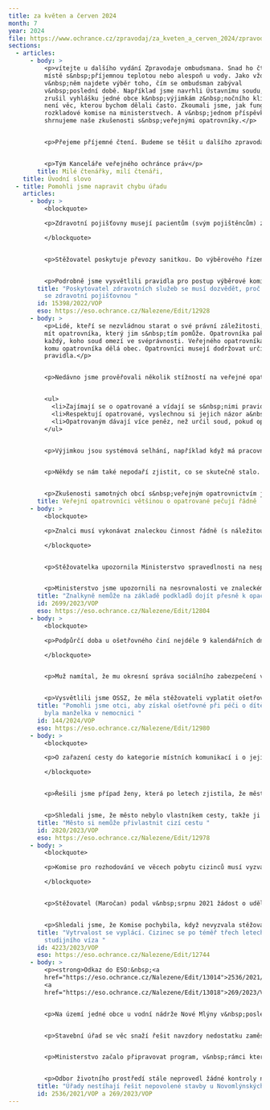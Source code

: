 ```yaml
---
title: za květen a červen 2024
month: 7
year: 2024
file: https://www.ochrance.cz/zpravodaj/za_kveten_a_cerven_2024/zpravodaj_kveten_a_cerven_2024.pdf
sections:
  - articles:
      - body: >
          <p>vítejte u dalšího vydání Zpravodaje ombudsmana. Snad ho čtete na
          místě s&nbsp;příjemnou teplotou nebo alespoň u vody. Jako vždy
          v&nbsp;něm najdete výběr toho, čím se ombudsman zabýval
          v&nbsp;poslední době. Například jsme navrhli Ústavnímu soudu, aby
          zrušil vyhlášku jedné obce k&nbsp;výjimkám z&nbsp;nočního klidu. To
          není věc, kterou bychom dělali často. Zkoumali jsme, jak fungují
          rozkladové komise na ministerstvech. A v&nbsp;jednom příspěvku
          shrnujeme naše zkušenosti s&nbsp;veřejnými opatrovníky.</p>


          <p>Přejeme příjemné čtení. Budeme se těšit u dalšího zpravodaje za dva měsíce.</p>


          <p>Tým Kanceláře veřejného ochránce práv</p>
        title: Milé čtenářky, milí čtenáři,
    title: Úvodní slovo
  - title: Pomohli jsme napravit chybu úřadu
    articles:
      - body: >
          <blockquote>

          <p>Zdravotní pojišťovny musejí pacientům (svým pojištěncům) zajistit zdravotní služby hrazené z&nbsp;veřejného zdravotního pojištění. Proto uzavírají smlouvy s&nbsp;poskytovateli těchto služeb. Uzavření smlouvy musí doporučit komise ve výběrovém řízení, které pořádá krajský úřad. Pokud uchazeč neuspěje, musí mu krajský úřad sdělit důvod, aby se příště mohl lépe připravit, nebo upustil od marné snahy.</p>

          </blockquote>


          <p>Stěžovatel poskytuje převozy sanitkou. Do výběrového řízení se přihlásil již několikrát. Nikdy neuspěl a krajský úřad mu nesdělil důvod.</p>


          <p>Podrobně jsme vysvětlili pravidla pro postup výběrové komise i krajského úřadu jako pořadatele výběrového řízení. Krajský úřad nám slíbil, že příště uchazečům alespoň stručně vysvětlí, proč komise nedoporučila uzavření smlouvy.</p>
        title: "Poskytovatel zdravotních služeb se musí dozvědět, proč nezíská smlouvu
          se zdravotní pojišťovnou "
        id: 15398/2022/VOP
        eso: https://eso.ochrance.cz/Nalezene/Edit/12928
      - body: >
          <p>Lidé, kteří se nezvládnou starat o své právní záležitosti, mohou
          mít opatrovníka, který jim s&nbsp;tím pomůže. Opatrovníka pak dostane
          každý, koho soud omezí ve svéprávnosti. Veřejného opatrovníka má ten,
          komu opatrovníka dělá obec. Opatrovníci musejí dodržovat určitá
          pravidla.</p>


          <p>Nedávno jsme prověřovali několik stížností na veřejné opatrovníky. Zjistili jsme, že většinou jednají správně:</p>


          <ul>
          	<li>Zajímají se o opatrované a vídají se s&nbsp;nimi pravidelně podle potřeb opatrovaných a&nbsp;možností opatrovníka. (<a href="https://eso.ochrance.cz/Nalezene/Edit/12968">5294/2023/VOP</a>, <a href="https://eso.ochrance.cz/Nalezene/Edit/12970">5682/2023/VOP</a>)</li>
          	<li>Respektují opatrované, vyslechnou si jejich názor a&nbsp;řeknou jim vše, co potřebují. (<a href="https://eso.ochrance.cz/Nalezene/Edit/12966">5198/2023/VOP</a>)</li>
          	<li>Opatrovaným dávají více peněz, než určil soud, pokud opatrovaní mají dost peněz a&nbsp;neublíží si nakládáním s&nbsp;vyšší částkou. (<a href="https://eso.ochrance.cz/Nalezene/Edit/12968">5294/2023/VOP</a>, <a href="https://eso.ochrance.cz/Nalezene/Edit/12970">5682/2023/VOP</a>)</li>
          </ul>


          <p>Výjimkou jsou systémová selhání, například když má pracovník obce na starost tolik opatrovaných (někdy i vyšší desítky), že nemůže řádně pečovat o všechny.</p>


          <p>Někdy se nám také nepodaří zjistit, co se skutečně stalo. Například když si opatrovaný stěžoval, že byl opatrovník arogantní (<a href="https://eso.ochrance.cz/Nalezene/Edit/12982">4834/2023/VOP</a>) nebo se mu vkrádá do bytu a ničí jeho zařízení (<a href="https://eso.ochrance.cz/Nalezene/Edit/12966">5198/2023/VOP</a>).</p>


          <p>Zkušenosti samotných obcí s&nbsp;veřejným opatrovnictvím jsme zjišťovali již v&nbsp;roce 2021 (<a href="https://www.ochrance.cz/uploads-import/ESO/54_2020_OZP_v%C3%BDzkum.docx.pdf">OZP/54/2020</a>).</p>
        title: Veřejní opatrovníci většinou o opatrované pečují řádně
      - body: >
          <blockquote>

          <p>Znalci musí vykonávat znaleckou činnost řádně (s náležitou odbornou péčí). Za svou práci se zodpovídají i po ukončení znalecké činnosti.</p>

          </blockquote>


          <p>Stěžovatelka upozornila Ministerstvo spravedlnosti na nesprávný postup soudní znalkyně. Ta měla popsat následky pracovního úrazu stěžovatelky. Podle znalkyně stěžovatelka mohla vykonávat své původní povolání. Její závěr vycházel také ze dvou lékařských posudků, které ale tvrdily přesný opak. Ministerstvo nejprve nijak nereagovalo. Po delší době podnět stěžovatelky odložilo s&nbsp;tím, že znalecký posudek byl v&nbsp;pořádku.</p>


          <p>Ministerstvo jsme upozornili na nesrovnalosti ve znaleckém posudku. To znovu prověřilo podnět stěžovatelky a vyslechlo znalkyni, která již ukončila znaleckou činnost. Ministerstvo jí nakonec uložilo pokutu, protože vydala znalecký posudek, jehož závěr byl ovlivněn ověřitelně zcela nepravdivým tvrzením. Na něm navíc znalkyně trvala i s&nbsp;odstupem času.</p>
        title: "Znalkyně nemůže na základě podkladů dojít přesně k opačnému závěru "
        id: 2699/2023/VOP
        eso: https://eso.ochrance.cz/Nalezene/Edit/12804
      - body: >
          <blockquote>

          <p>Podpůrčí doba u ošetřovného činí nejdéle 9 kalendářních dnů. Pokud potřeba péče bezprostředně navazuje na předchozí potřebu péče o stejného člověka nebo se s ní překrývá, považuje se za pokračování předchozí potřeby péče.</p>

          </blockquote>


          <p>Muž namítal, že mu okresní správa sociálního zabezpečení vyplatila nízké ošetřovné za dobu, kdy pečoval o svého malého syna, protože jeho matka byla v nemocnici. O syna se staral nejprve 6 dní, pak odpracoval celý jeden den, a následně se o něj staral dalších 9 dní. Na každé období mu ošetřující lékař vystavil samostatné rozhodnutí o potřebě péče. OSSZ stěžovateli vyplatila ošetřovné za celých 6 dní prvního období, za jeden odpracovaný den a za 2 dny ve druhém období (celkem 9 dní). Péči v&nbsp;obou obdobích totiž považovala za jeden celek.</p>


          <p>Vysvětlili jsme OSSZ, že měla stěžovateli vyplatit ošetřovné také za celé druhé období. Druhá potřeba péče nenavazovala na tu předchozí, protože stěžovatel mezi oběma obdobími odpracoval celou pracovní směnu. OSSZ k tomu měla údaj z jeho&nbsp;pracovní docházky. Po našem upozornění nadřízený úřad zrušil rozhodnutí OSSZ, která pak stěžovateli přiznala ošetřovné v požadovaném rozsahu.</p>
        title: "Pomohli jsme otci, aby získal ošetřovné při péči o dítě za dobu, kdy
          byla manželka v nemocnici "
        id: 144/2024/VOP
        eso: https://eso.ochrance.cz/Nalezene/Edit/12980
      - body: >
          <blockquote>

          <p>O zařazení cesty do kategorie místních komunikací i o jejím vyřazení rozhoduje obecní úřad (<a href="https://www.e-sbirka.cz/sb/1997/13/2024-07-01#par_40-odst_5-pism_a">&sect; 40 odst. 5 písm. a)</a> zákona č. 13/1997 Sb). Pouze cesty, které jsou ve vlastnictví obce, se mohou stát místní komunikací (<a href="https://www.e-sbirka.cz/sb/1997/13/2024-07-01#par_9-odst_1">&sect; 9 odst. 1</a> zákona č. 13/1997 Sb.)</p>

          </blockquote>


          <p>Řešili jsme případ ženy, která po letech zjistila, že městský úřad zařadil mezi místní komunikace nezpevněnou cestu vedoucí po jejím pozemku. Úřad ji o tom neinformoval. Město později provedlo stavební úpravy povrchu cesty. Majitelka požádala městský úřad o vyřazení cesty z&nbsp;kategorie místních komunikací, protože nebyla ve vlastnictví obce.&nbsp; Městský úřad žádost zamítl. Stěžovatelce pak nepomohl ani krajský úřad.</p>


          <p>Shledali jsme, že město nebylo vlastníkem cesty, takže ji městský úřad musí vyřadit z&nbsp;kategorie místních komunikací. Ministerstvo dopravy s&nbsp;námi souhlasilo a zrušilo vydaná rozhodnutí. Městský úřad se bude muset případem znovu zabývat.</p>
        title: "Město si nemůže přivlastnit cizí cestu "
        id: 2820/2023/VOP
        eso: https://eso.ochrance.cz/Nalezene/Edit/12978
      - body: >
          <blockquote>

          <p>Komise pro rozhodování ve věcech pobytu cizinců musí vyzvat žadatele o udělení dlouhodobého víza za účelem studia k&nbsp;odstranění vad žádosti.</p>

          </blockquote>


          <p>Stěžovatel (Maročan) podal v&nbsp;srpnu 2021 žádost o udělení dlouhodobého víza za účelem studia na vysoké škole. Ministerstvo vnitra neuvěřilo, že se u nás bude vzdělávat, a proto ji zamítlo. Stěžovatel podal Komisi žádost o nové posouzení důvodů neudělení víza (obdoba odvolání). Ani ta mu nevyhověla. Argumentovala tím, že by se vízum nestihlo vylepit do jeho cestovního dokladu před nástupem do školy. Stěžovatel se nevzdal, a bránil se žalobou u Městského soudu v&nbsp;Praze. Ten shledal, že Komise nemohla použít takovýto důvod pro odmítnutí jeho žádosti. Soud navíc konstatoval, že to byly právě ministerstvo a Komise, kdo zapříčinily průtahy v&nbsp;řízení. Komise v&nbsp;dalším řízení nevyhověla žádosti stěžovatele, s&nbsp;tím že nepředložil dostatečné finanční prostředky. Nepřihlédla totiž k&nbsp;potvrzení marocké banky o zablokované částce, kterou měla postupně vyplácet stěžovateli v&nbsp;průběhu studia.</p>


          <p>Shledali jsme, že Komise pochybila, když nevyzvala stěžovatele k&nbsp;odstranění vad žádosti. A to kvůli tomu, že požádal o studijní vízum, na které se vztahuje evropská směrnice 2016/801. Ta stanoví <a href="https://eur-lex.europa.eu/legal-content/CS/TXT/PDF/?uri=CELEX:32016L0801">v&nbsp;článku 34</a> povinnost úřadů vyzvat žadatele k&nbsp;doložení potřebných dokladů. Stejný závěr ostatně vyplývá i z vnitrostátní právní úpravy (<a href="https://www.e-sbirka.cz/sb/2004/500/2021-01-01#par_154">&sect; 154</a> správního řádu, který výslovně odkazuje na <a href="https://www.e-sbirka.cz/sb/2004/500/2021-01-01#par_37-odst_3">&sect; 37</a>). Komise uznala, že pochybila. Přislíbila, že bude v&nbsp;obdobných případech vyzývat žadatele k odstranění vad žádosti, aby předešla tomu, že pro ně bude její rozhodnutí překvapivé. Mimo to nakonec udělila stěžovateli požadované vízum.</p>
        title: "Vytrvalost se vyplácí. Cizinec se po téměř třech letech dočkal
          studijního víza "
        id: 4223/2023/VOP
        eso: https://eso.ochrance.cz/Nalezene/Edit/12744
      - body: >
          <p><strong>Odkaz do ESO:&nbsp;<a
          href="https://eso.ochrance.cz/Nalezene/Edit/13014">2536/2021/VOP</a> a
          <a
          href="https://eso.ochrance.cz/Nalezene/Edit/13018">269/2023/VOP</a></strong></p>


          <p>Na území jedné obce u vodní nádrže Nové Mlýny v&nbsp;posledních dvaceti letech živelně vyrostly stovky nepovolených staveb. Byly postaveny načerno, zabírají nelegálně zemědělskou půdu, jejich uživatelé odkládají odpadky, kam nemají, a není jasné, jak zneškodňují odpadní vody. Stavební úřad nestíhá včas rozhodovat v&nbsp;řízeních o odstranění těchto staveb. Odbor životního prostředí, který by měl řešit otázky ochrany životního prostředí (např. zábor zemědělské půdy a odpadní vody) v&nbsp;posledních letech neprovedl žádné kontroly na místě.</p>


          <p>Stavební úřad se věc snaží řešit navzdory nedostatku zaměstnanců. Zabývali jsme se proto hlavně tím, jak mohou nepovolené stavby systematicky řešit nadřízený krajský úřad a Ministerstvo pro místní rozvoj. Krajský úřad nám přislíbil, že pověří okolní stavební úřady projednáváním přestupků. Stavební úřad se tak bude moci soustředit na řízení o odstranění staveb.</p>


          <p>Ministerstvo začalo připravovat program, v&nbsp;rámci kterého by zapojení právníci poskytovali stavebnímu úřadu právní poradenství. To by podle ministerstva mělo zrychlit projednání nepovolených staveb.</p>


          <p>Odbor životního prostředí stále neprovedl žádné kontroly na místě, které nám opakovaně sliboval. Nepředložil ani harmonogram kontrolních prohlídek pro&nbsp;rok 2024, který jsme po něm požadovali.</p>
        title: "Úřady nestíhají řešit nepovolené stavby u Novomlýnských nádrží "
        id: 2536/2021/VOP a 269/2023/VOP
---
```

